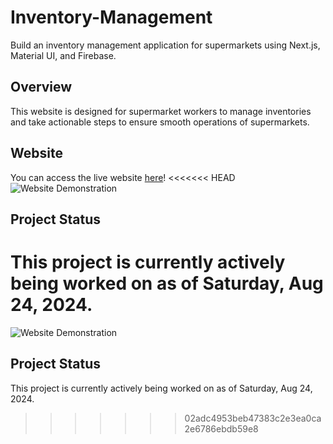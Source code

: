 # Inventory-Management
Build an inventory management application for supermarkets using Next.js, Material UI, and Firebase.

## Overview
This website is designed for supermarket workers to manage inventories and take actionable steps to ensure smooth operations of supermarkets. 

## Website
You can access the live website [here](https://inventory-deploy-i3b9kyeze-han-nguyens-projects-1b96cbb3.vercel.app/)!
<<<<<<< HEAD
![Website Demonstration](/inventory-management/webdemo.gif)

## Project Status
This project is currently actively being worked on as of Saturday, Aug 24, 2024.
=======

![Website Demonstration](/inventory-management/webdemo.gif)

## Project Status
This project is currently actively being worked on as of Saturday, Aug 24, 2024.
>>>>>>> 02adc4953beb47383c2e3ea0ca2e6786ebdb59e8
